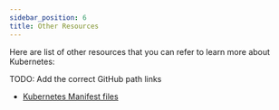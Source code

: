 ```yaml
---
sidebar_position: 6
title: Other Resources
---
```


Here are list of other resources that you can refer to learn more about Kubernetes:

TODO: Add the correct GitHub path links
- [Kubernetes Manifest files](https://www.docker.com/)

